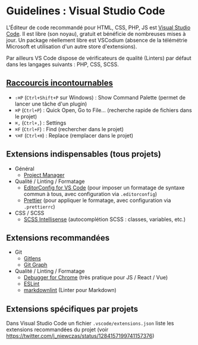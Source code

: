 # Guidelines : Visual Studio Code

L'Éditeur de code recommandé pour HTML, CSS, PHP, JS est [Visual Studio Code](https://code.visualstudio.com/). Il est libre (son noyau), gratuit et bénéficie de nombreuses mises à jour.
Un package réellement libre est VSCodium (absence de la télémétrie Microsoft et utilisation d'un autre store d'extensions).

Par ailleurs VS Code dispose de vérificateurs de qualité (Linters) par défaut dans les langages suivants : PHP, CSS, SCSS.

## [Raccourcis incontournables](https://code.visualstudio.com/docs/getstarted/keybindings#_keyboard-shortcuts-reference)

- `⇧⌘P` (`Ctrl+Shift+P` sur Windows) : Show Command Palette (permet de lancer une tâche d'un plugin)
- `⌘P` (`Ctrl+P`) : Quick Open, Go to File… (recherche rapide de fichiers dans le projet)
- `⌘,` (`Ctrl+,`) : Settings
- `⌘F` (`Ctrl+F`) : Find (rechercher dans le projet)
- `⌥⌘F` (`Ctrl+H`) : Replace (remplacer dans le projet)

## Extensions indispensables (tous projets)

- Général
  - [Project Manager](https://marketplace.visualstudio.com/items?itemName=alefragnani.project-manager)
- Qualité / Linting / Formatage
  - [EditorConfig for VS Code](https://marketplace.visualstudio.com/items?itemName=EditorConfig.EditorConfig) (pour imposer un formatage de syntaxe commun à tous, avec configuration via `.editorconfig`)
  - [Prettier](https://marketplace.visualstudio.com/items?itemName=esbenp.prettier-vscode) (pour appliquer le formatage, avec configuration via `.prettierrc`)
- CSS / SCSS
  - [SCSS Intellisense](https://marketplace.visualstudio.com/items?itemName=mrmlnc.vscode-scss) (autocomplétion SCSS : classes, variables, etc.)

## Extensions recommandées

- Git
  - [Gitlens](https://marketplace.visualstudio.com/items?itemName=eamodio.gitlens)
  - [Git Graph](https://marketplace.visualstudio.com/items?itemName=mhutchie.git-graph)
- Qualité / Linting / Formatage
  - [Debugger for Chrome](https://marketplace.visualstudio.com/items?itemName=msjsdiag.debugger-for-chrome) (très pratique pour JS / React / Vue)
  - [ESLint](https://marketplace.visualstudio.com/items?itemName=dbaeumer.vscode-eslint)
  - [markdownlint](https://marketplace.visualstudio.com/items?itemName=DavidAnson.vscode-markdownlint) (Linter pour Markdown)

## Extensions spécifiques par projets

Dans Visual Studio Code un fichier `.vscode/extensions.json` liste les extensions recommandées du projet (voir <https://twitter.com/j_niewczas/status/1284157199741157376>)
